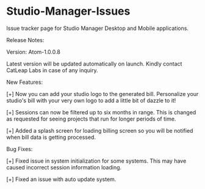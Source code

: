 # Studio-Manager-Issues
Issue tracker page for Studio Manager Desktop and Mobile applications.

Release Notes:

Version: Atom-1.0.0.8

Latest version will be updated automatically on launch. Kindly contact CatLeap Labs in case of any inquiry.

New Features:

[+] Now you can add your studio logo to the generated bill. Personalize your studio's bill with your very own logo to add a little bit of dazzle to it!

[+] Sessions can now be filtered up to six months in range. This is changed as requested for seeing projects that run for longer periods of time.

[+] Added a splash screen for loading billing screen so you will be notified when bill data is getting processed.

Bug Fixes:

[+] Fixed issue in system initialization for some systems. This may have caused incorrect session information loading.

[+] Fixed an issue with auto update system.

